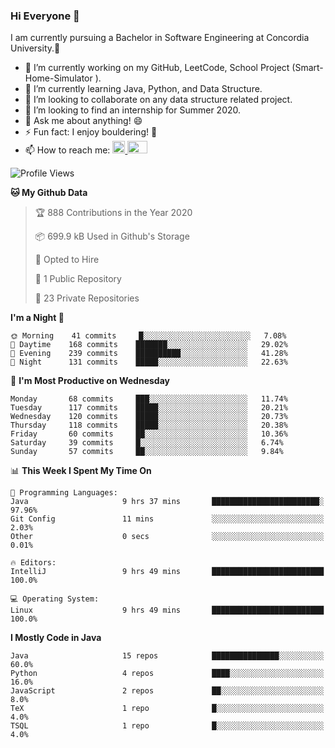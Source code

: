### Hi Everyone 👋
I am currently pursuing a Bachelor in Software Engineering at Concordia University.🏫

- 🔭 I’m currently working on my GitHub, LeetCode, School Project (Smart-Home-Simulator ).
- 🌱 I’m currently learning Java, Python, and Data Structure.
- 👯 I’m looking to collaborate on any data structure related project.
- 🤔 I’m looking to find an internship for Summer 2020.
- 💬 Ask me about anything! 😄
- ⚡ Fun fact: I enjoy bouldering! 🧗‍
- 📫 How to reach me: <a href="https://www.linkedin.com/in/siu-tong-ye/" target="_blank"> <img width="20px" width="32" src="https://cdn.jsdelivr.net/npm/simple-icons@v3/icons/linkedin.svg" /> </a> <a href="mailto:SiuTongYe@gmail.com" target="_blank"> <img height="20" width="32" src="https://cdn.jsdelivr.net/npm/simple-icons@v3/icons/gmail.svg" /> </a>

<!--START_SECTION:waka-->
![Profile Views](http://img.shields.io/badge/Profile%20Views-8-blue)

**🐱 My Github Data** 

> 🏆 888 Contributions in the Year 2020
 > 
> 📦 699.9 kB Used in Github's Storage 
 > 
> 💼 Opted to Hire
 > 
> 📜 1 Public Repository 
 > 
> 🔑 23 Private Repositories  
 > 
**I'm a Night 🦉** 

```text
🌞 Morning    41 commits     █░░░░░░░░░░░░░░░░░░░░░░░░   7.08% 
🌆 Daytime    168 commits    ███████░░░░░░░░░░░░░░░░░░   29.02% 
🌃 Evening    239 commits    ██████████░░░░░░░░░░░░░░░   41.28% 
🌙 Night      131 commits    █████░░░░░░░░░░░░░░░░░░░░   22.63%

```
📅 **I'm Most Productive on Wednesday** 

```text
Monday       68 commits     ███░░░░░░░░░░░░░░░░░░░░░░   11.74% 
Tuesday      117 commits    █████░░░░░░░░░░░░░░░░░░░░   20.21% 
Wednesday    120 commits    █████░░░░░░░░░░░░░░░░░░░░   20.73% 
Thursday     118 commits    █████░░░░░░░░░░░░░░░░░░░░   20.38% 
Friday       60 commits     ██░░░░░░░░░░░░░░░░░░░░░░░   10.36% 
Saturday     39 commits     █░░░░░░░░░░░░░░░░░░░░░░░░   6.74% 
Sunday       57 commits     ██░░░░░░░░░░░░░░░░░░░░░░░   9.84%

```


📊 **This Week I Spent My Time On** 

```text
💬 Programming Languages: 
Java                     9 hrs 37 mins       ████████████████████████░   97.96% 
Git Config               11 mins             ░░░░░░░░░░░░░░░░░░░░░░░░░   2.03% 
Other                    0 secs              ░░░░░░░░░░░░░░░░░░░░░░░░░   0.01%

🔥 Editors: 
IntelliJ                 9 hrs 49 mins       █████████████████████████   100.0%

💻 Operating System: 
Linux                    9 hrs 49 mins       █████████████████████████   100.0%

```

**I Mostly Code in Java** 

```text
Java                     15 repos            ███████████████░░░░░░░░░░   60.0% 
Python                   4 repos             ████░░░░░░░░░░░░░░░░░░░░░   16.0% 
JavaScript               2 repos             ██░░░░░░░░░░░░░░░░░░░░░░░   8.0% 
TeX                      1 repo              █░░░░░░░░░░░░░░░░░░░░░░░░   4.0% 
TSQL                     1 repo              █░░░░░░░░░░░░░░░░░░░░░░░░   4.0%

```



<!--END_SECTION:waka-->
